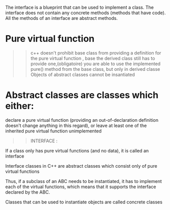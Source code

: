 
The interface is a blueprint that can be used to implement a class. The interface does not contain any concrete methods (methods that have code). All the methods of an interface are abstract methods.

<h1> Pure virtual function </h1>

 >> c++ doesn't prohibit base class from providing a definition for the pure virtual function , base the derived class still has to provide one,(obligatoire)
 >> you are able to use the implemented pure() method from the base class, but only in derived classe
 >> Objects of abstract classes cannot be insantiated
 
<h1>Abstract classes are classes which either:</h1>

declare a pure virtual function (providing an out-of-declaration definition doesn't change anything in this regard), or
leave at least one of the inherited pure virtual function unimplemented

>> INTERFACE : 

If a class only has pure virtual functions (and no data), it is called an interface

Interface classes in C++ are abstract classes which consist only of pure virtual functions

Thus, if a subclass of an ABC needs to be instantiated, it has to implement each of the virtual functions, which means that it supports the interface declared by the ABC.

Classes that can be used to instantiate objects are called concrete classes